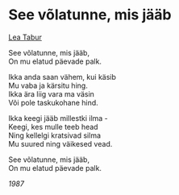 # See võlatunne, mis jääb

[Lea Tabur](./)

See võlatunne, mis jääb,  
On mu elatud päevade palk.

Ikka anda saan vähem, kui käsib  
Mu vaba ja kärsitu hing.  
Ikka ära liig vara ma väsin  
Või pole taskukohane hind.

Ikka keegi jääb millestki ilma -  
Keegi, kes mulle teeb head  
Ning kellelgi kratsivad silma  
Mu suured ning väikesed vead.

See võlatunne, mis jääb,  
On mu elatud päevade palk.

_1987_

